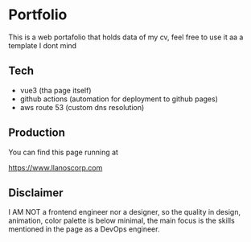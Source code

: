 # Portfolio

This is a web portafolio that holds data of my cv, feel free to use it aa a template I dont mind

## Tech

- vue3 (tha page itself)
- github actions (automation for deployment to github pages)
- aws route 53 (custom dns resolution)

## Production 

You can find this page running at 

https://www.llanoscorp.com

## Disclaimer 

I AM NOT a frontend engineer nor a designer, so the quality in design, animation, color palette is below minimal, the main focus is the skills mentioned in the page as a DevOps engineer.

